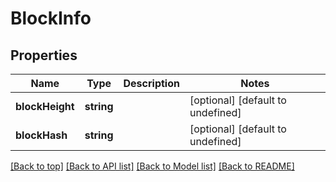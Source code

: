 # BlockInfo

## Properties

|Name | Type | Description | Notes|
|------------ | ------------- | ------------- | -------------|
|**blockHeight** | **string** |  | [optional] [default to undefined]|
|**blockHash** | **string** |  | [optional] [default to undefined]|




[[Back to top]](#) [[Back to API list]](../../README.md#documentation-for-api-endpoints) [[Back to Model list]](../../README.md#documentation-for-models) [[Back to README]](../../README.md)

